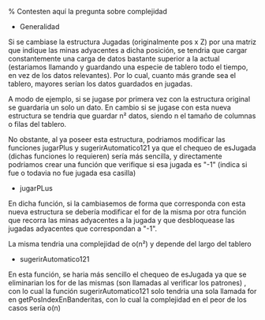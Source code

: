 ﻿% Contesten aquí la pregunta sobre complejidad

- Generalidad

Si se cambiase la estructura Jugadas (originalmente pos x Z) por una matriz que indique
las minas adyacentes a dicha posición, se tendria que cargar constantemente una carga de datos bastante superior
a la actual (estariamos llamando y guardando una especie de tablero todo el tiempo, en vez de los datos relevantes). Por
lo cual, cuanto más grande sea el tablero, mayores serían los datos guardados en jugadas.

A modo de ejemplo, si se jugase por primera vez con la estructura original se guardaria un solo un dato. 
En cambio si se jugase con esta nueva estructura se tendria que guardar n² datos, siendo n
el tamaño de columnas o filas del tablero.

No obstante, al ya poseer esta estructura, podriamos modificar las funciones jugarPlus y sugerirAutomatico121 ya que el
chequeo de esJugada (dichas funciones lo requieren) sería más sencilla, y directamente podriamos crear una función que verifique 
si esa jugada es "-1" (indica si fue o todavia no fue jugada esa casilla)

- jugarPLus

En dicha función, si la cambiasemos de forma que corresponda con esta  nueva estructura se debería modificar el for de la misma por
otra función que recorra las minas adyacentes a la jugada y que desbloquease las jugadas adyacentes que correspondan a "-1".

La misma tendria una complejidad de o(n²) y depende del largo del tablero


- sugerirAutomatico121

En esta función, se haria más sencillo el chequeo de esJugada ya que se eliminarian los for de las mismas (son llamadas al verificar los patrones)
, con lo cual la función sugerirAutomatico121 solo tendria una sola llamada for en getPosIndexEnBanderitas, con lo cual la complejidad en el peor de los 
casos sería o(n)
